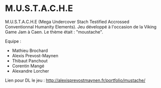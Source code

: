 M.U.S.T.A.C.H.E
========

M.U.S.T.A.C.H.E (Mega Undercover Stach Testified Accrossed Conventionnal Humanity Elements).
Jeu développé à l'occasion de la Viking Game Jam à Caen.
Le thème était : "moustache".

Equipe :
  - Mathieu Brochard
  - Alexis Prevost-Maynen
  - Thibaut Panchout
  - Corentin Mangé
  - Alexandre Lorcher

Lien pour DL le jeu : http://alexisprevostmaynen.fr/portfolio/mustache/
